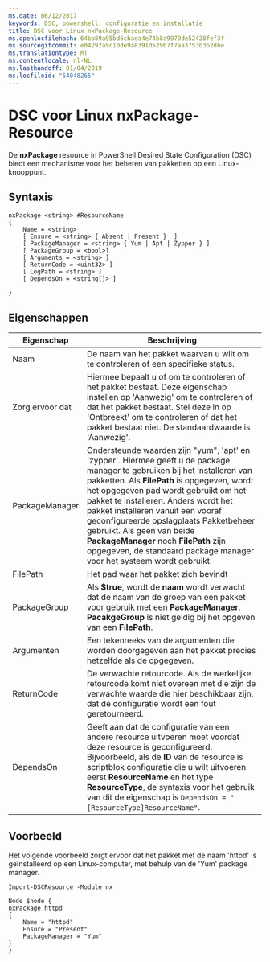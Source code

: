 ```yaml
---
ms.date: 06/12/2017
keywords: DSC, powershell, configuratie en installatie
title: DSC voor Linux nxPackage-Resource
ms.openlocfilehash: 64bb89a95bd6cbaea4e74b8a9979de52428fef3f
ms.sourcegitcommit: e04292a9c10de9a8391d529b7f7aa3753b362dbe
ms.translationtype: MT
ms.contentlocale: nl-NL
ms.lasthandoff: 01/04/2019
ms.locfileid: "54048265"
---
```

# <a name="dsc-for-linux-nxpackage-resource"></a>DSC voor Linux nxPackage-Resource

De **nxPackage** resource in PowerShell Desired State Configuration (DSC) biedt een mechanisme voor het beheren van pakketten op een Linux-knooppunt.

## <a name="syntax"></a>Syntaxis

```
nxPackage <string> #ResourceName
{
    Name = <string>
    [ Ensure = <string> { Absent | Present }  ]
    [ PackageManager = <string> { Yum | Apt | Zypper } ]
    [ PackageGroup = <bool>]
    [ Arguments = <string> ]
    [ ReturnCode = <uint32> ]
    [ LogPath = <string> ]
    [ DependsOn = <string[]> ]

}
```

## <a name="properties"></a>Eigenschappen

|  Eigenschap |  Beschrijving |
|---|---|
| Naam| De naam van het pakket waarvan u wilt om te controleren of een specifieke status.|
| Zorg ervoor dat| Hiermee bepaalt u of om te controleren of het pakket bestaat. Deze eigenschap instellen op 'Aanwezig' om te controleren of dat het pakket bestaat. Stel deze in op 'Ontbreekt' om te controleren of dat het pakket bestaat niet. De standaardwaarde is 'Aanwezig'.|
| PackageManager| Ondersteunde waarden zijn "yum", 'apt' en 'zypper'. Hiermee geeft u de package manager te gebruiken bij het installeren van pakketten. Als **FilePath** is opgegeven, wordt het opgegeven pad wordt gebruikt om het pakket te installeren. Anders wordt het pakket installeren vanuit een vooraf geconfigureerde opslagplaats Pakketbeheer gebruikt. Als geen van beide **PackageManager** noch **FilePath** zijn opgegeven, de standaard package manager voor het systeem wordt gebruikt.|
| FilePath| Het pad waar het pakket zich bevindt|
| PackageGroup| Als **$true**, wordt de **naam** wordt verwacht dat de naam van de groep van een pakket voor gebruik met een **PackageManager**. **PacakgeGroup** is niet geldig bij het opgeven van een **FilePath**.|
| Argumenten| Een tekenreeks van de argumenten die worden doorgegeven aan het pakket precies hetzelfde als de opgegeven.|
| ReturnCode| De verwachte retourcode. Als de werkelijke retourcode komt niet overeen met die zijn de verwachte waarde die hier beschikbaar zijn, dat de configuratie wordt een fout geretourneerd.|
| DependsOn | Geeft aan dat de configuratie van een andere resource uitvoeren moet voordat deze resource is geconfigureerd. Bijvoorbeeld, als de **ID** van de resource is scriptblok configuratie die u wilt uitvoeren eerst **ResourceName** en het type **ResourceType**, de syntaxis voor het gebruik van dit de eigenschap is `DependsOn = "[ResourceType]ResourceName"`.|

## <a name="example"></a>Voorbeeld

Het volgende voorbeeld zorgt ervoor dat het pakket met de naam 'httpd' is geïnstalleerd op een Linux-computer, met behulp van de 'Yum' package manager.

```
Import-DSCResource -Module nx

Node $node {
nxPackage httpd
{
    Name = "httpd"
    Ensure = "Present"
    PackageManager = "Yum"
}
}
```